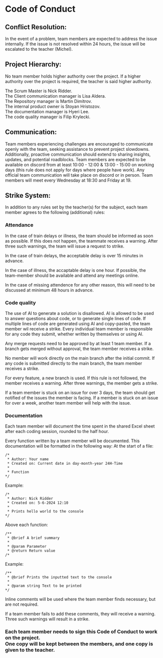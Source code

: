 # Code of Conduct

## Conflict Resolution:
In the event of a problem, team members are expected to address the issue internally. If the issue is not resolved
within 24 hours, the issue will be escalated to the teacher (Michel).

## Project Hierarchy:
No team member holds higher authority over the project. 
If a higher authority over the project is required, the teacher is said higher authority.

The Scrum Master is Nick Ridder.<br>
The Client communication manager is Lisa Aldera.<br>
The Repository manager is Martin Dimitrov.<br>
The internal product owner is Stoyan Hristozov.<br>
The documentation manager is Hyeri Lee. <br>
The code quality manager is Filip Krylecki. <br>

## Communication:
Team members experiencing challenges are encouraged to communicate openly with the team, seeking assistance to
prevent project slowdowns. Additionally, proactive communication should extend to sharing insights, updates, and
potential roadblocks.
Team members are expected to be available on discord from at least 10:00 - 12:00 & 13:00 - 15:00 on working days (this rule does not apply for days where people have work). Any official team communication will take place on discord or in person. Team members will meet every Wednesday at 18:30 and Friday at 19.

## Strike System:
In addition to any rules set by the teacher(s) for the subject, each team member agrees to the following (additional) rules:

### Attendance
In the case of train delays or illness, the team should be informed as soon as possible. If this does not happen, the teammate receives a warning. After three such warnings, the team will issue a request to strike.

In the case of train delays, the acceptable delay is over 15 minutes in advance.

In the case of illness, the accaptable delay is one hour. If possible, the team-member should be available and attend any meetings online.

In the case of missing attendence for any other reason, this will need to be discussed at minimum 48 hours in advance.

### Code quality
The use of AI to generate a solution is disallowed. AI is allowed to be used to answer questions about code, or to generate single lines of code. If multiple lines of code are generated using AI and copy-pasted, the team member wil receive a strike. Every individual team member is responsible for any code they submit, whether written by themselves or using AI.

Any merge requests need to be approved by at least 1 team member. If a branch gets merged without approval, the team member receives a strike.

No member will work directly on the main branch after the initial commit. If any code is submitted directly to the main branch, the team member receives a strike.

For every feature, a new branch is used. If this rule is not followed, the member receives a warning. After three warnings, the member gets a strike. 

If a team member is stuck on an issue for over 3 days, the team should get notified of the issues the member is facing. If a member is stuck on an issue for over a week, another team member will help with the issue.

### Documentation
Each team member will document the time spent in the shared Excel sheet after each coding session, rounded to the half hour. 

Every function written by a team member will be documented. This documentation will be formatted in the following way:
At the start of a file:
```
/*
 * Author: Your name
 * Created on: Current date in day-month-year 24H-Time
 * 
 * Function
*/
```
Example:
```
/*
 * Author: Nick Ridder
 * Created on: 5-6-2024 12:10
 * 
 * Prints hello world to the console
*/
```

Above each function:
```
/**
 * @brief A brief summary
 * 
 * @param Parameter
 * @return Return value
/*
```
Example:
```
/**
 * @brief Prints the inputted text to the console
 * 
 * @param string Text to be printed
*/
```

Inline comments will be used where the team member finds necessary, but are not required. 

If a team member fails to add these comments, they will receive a warning. Three such warnings will result in a strike. 

### Each team member needs to sign this Code of Conduct to work on the project.<br>One copy will be kept between the members, and one copy is given to the teacher.